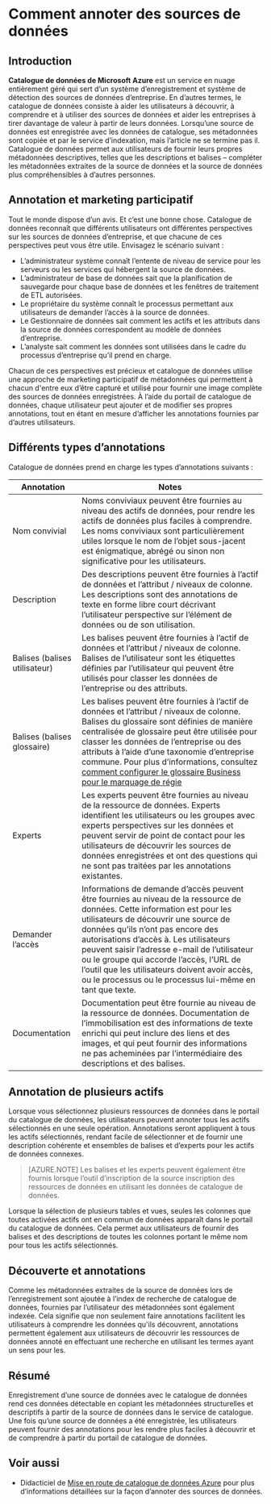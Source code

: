 <properties
   pageTitle="Comment annoter des sources de données | Microsoft Azure"
   description="Article d’apprentissage comment annoter les éléments de données dans le catalogue de données Azure, y compris les experts, les balises, les descriptions et les noms conviviaux de mise en surbrillance."
   services="data-catalog"
   documentationCenter=""
   authors="steelanddata"
   manager="NA"
   editor=""
   tags=""/>
<tags
   ms.service="data-catalog"
   ms.devlang="NA"
   ms.topic="article"
   ms.tgt_pltfrm="NA"
   ms.workload="data-catalog"
   ms.date="09/21/2016"
   ms.author="maroche"/>


# <a name="how-to-annotate-data-sources"></a>Comment annoter des sources de données

## <a name="introduction"></a>Introduction
**Catalogue de données de Microsoft Azure** est un service en nuage entièrement géré qui sert d’un système d’enregistrement et système de détection des sources de données d’entreprise. En d’autres termes, le catalogue de données consiste à aider les utilisateurs à découvrir, à comprendre et à utiliser des sources de données et aider les entreprises à tirer davantage de valeur à partir de leurs données. Lorsqu’une source de données est enregistrée avec les données de catalogue, ses métadonnées sont copiée et par le service d’indexation, mais l’article ne se termine pas il. Catalogue de données permet aux utilisateurs de fournir leurs propres métadonnées descriptives, telles que les descriptions et balises – compléter les métadonnées extraites de la source de données et la source de données plus compréhensibles à d’autres personnes.

## <a name="annotation-and-crowdsourcing"></a>Annotation et marketing participatif
Tout le monde dispose d’un avis. Et c’est une bonne chose.
Catalogue de données reconnaît que différents utilisateurs ont différentes perspectives sur les sources de données d’entreprise, et que chacune de ces perspectives peut vous être utile. Envisagez le scénario suivant :

* L’administrateur système connaît l’entente de niveau de service pour les serveurs ou les services qui hébergent la source de données.
* L’administrateur de base de données sait que la planification de sauvegarde pour chaque base de données et les fenêtres de traitement de ETL autorisées.
* Le propriétaire du système connaît le processus permettant aux utilisateurs de demander l’accès à la source de données.
* Le Gestionnaire de données sait comment les actifs et les attributs dans la source de données correspondent au modèle de données d’entreprise.
* L’analyste sait comment les données sont utilisées dans le cadre du processus d’entreprise qu’il prend en charge.

Chacun de ces perspectives est précieux et catalogue de données utilise une approche de marketing participatif de métadonnées qui permettent à chacun d'entre eux d’être capturé et utilisé pour fournir une image complète des sources de données enregistrées. À l’aide du portail de catalogue de données, chaque utilisateur peut ajouter et de modifier ses propres annotations, tout en étant en mesure d’afficher les annotations fournies par d’autres utilisateurs.

## <a name="different-types-of-annotations"></a>Différents types d’annotations
Catalogue de données prend en charge les types d’annotations suivants :

| Annotation     | Notes                                                                                                                                                                                                                                                                                                                                                           |
|----------------|-----------------------------------------------------------------------------------------------------------------------------------------------------------------------------------------------------------------------------------------------------------------------------------------------------------------------------------------------------------------|
| Nom convivial  | Noms conviviaux peuvent être fournies au niveau des actifs de données, pour rendre les actifs de données plus faciles à comprendre. Les noms conviviaux sont particulièrement utiles lorsque le nom de l’objet sous-jacent est énigmatique, abrégé ou sinon non significative pour les utilisateurs.                                                                                                                            |
| Description    | Des descriptions peuvent être fournies à l’actif de données et l’attribut / niveaux de colonne. Les descriptions sont des annotations de texte en forme libre court décrivant l’utilisateur perspective sur l’élément de données ou de son utilisation.                                                                                                                                                              |
| Balises (balises utilisateur)          | Les balises peuvent être fournies à l’actif de données et l’attribut / niveaux de colonne. Balises de l’utilisateur sont les étiquettes définies par l’utilisateur qui peuvent être utilisés pour classer les données de l’entreprise ou des attributs.                                                                                                                                                                                                    |
| Balises (balises glossaire)          | Les balises peuvent être fournies à l’actif de données et l’attribut / niveaux de colonne. Balises du glossaire sont définies de manière centralisée de glossaire peut être utilisée pour classer les données de l’entreprise ou des attributs à l’aide d’une taxonomie d’entreprise commune. Pour plus d’informations, consultez [comment configurer le glossaire Business pour le marquage de régie](data-catalog-how-to-business-glossary.md)                                                                                                                                                                                                    |
| Experts        | Les experts peuvent être fournies au niveau de la ressource de données. Experts identifient les utilisateurs ou les groupes avec experts perspectives sur les données et peuvent servir de point de contact pour les utilisateurs de découvrir les sources de données enregistrées et ont des questions qui ne sont pas traitées par les annotations existantes.  |
| Demander l’accès | Informations de demande d’accès peuvent être fournies au niveau de la ressource de données. Cette information est pour les utilisateurs de découvrir une source de données qu’ils n’ont pas encore des autorisations d’accès à. Les utilisateurs peuvent saisir l’adresse e-mail de l’utilisateur ou le groupe qui accorde l’accès, l’URL de l’outil que les utilisateurs doivent avoir accès, ou le processus ou le processus lui-même en tant que texte. |
| Documentation | Documentation peut être fournie au niveau de la ressource de données. Documentation de l’immobilisation est des informations de texte enrichi qui peut inclure des liens et des images, et qui peut fournir des informations ne pas acheminées par l’intermédiaire des descriptions et des balises. |


## <a name="annotating-multiple-assets"></a>Annotation de plusieurs actifs
Lorsque vous sélectionnez plusieurs ressources de données dans le portail du catalogue de données, les utilisateurs peuvent annoter tous les actifs sélectionnés en une seule opération. Annotations seront appliquent à tous les actifs sélectionnés, rendant facile de sélectionner et de fournir une description cohérente et ensembles de balises et d’experts pour les actifs de données connexes.

> [AZURE.NOTE] Les balises et les experts peuvent également être fournis lorsque l’outil d’inscription de la source inscription des ressources de données en utilisant les données de catalogue de données.

Lorsque la sélection de plusieurs tables et vues, seules les colonnes que toutes activées actifs ont en commun de données apparaît dans le portail du catalogue de données. Cela permet aux utilisateurs de fournir des balises et des descriptions de toutes les colonnes portant le même nom pour tous les actifs sélectionnés.

## <a name="annotations-and-discovery"></a>Découverte et annotations
Comme les métadonnées extraites de la source de données lors de l’enregistrement sont ajoutée à l’index de recherche de catalogue de données, fournies par l’utilisateur des métadonnées sont également indexée. Cela signifie que non seulement faire annotations facilitent les utilisateurs à comprendre les données qu'ils découvrent, annotations permettent également aux utilisateurs de découvrir les ressources de données annoté en effectuant une recherche en utilisant les termes ayant un sens pour les.

## <a name="summary"></a>Résumé
Enregistrement d’une source de données avec le catalogue de données rend ces données détectable en copiant les métadonnées structurelles et descriptifs à partir de la source de données dans le service de catalogue. Une fois qu’une source de données a été enregistrée, les utilisateurs peuvent fournir des annotations pour les rendre plus faciles à découvrir et de comprendre à partir du portail de catalogue de données.

## <a name="see-also"></a>Voir aussi
- Didacticiel de [Mise en route de catalogue de données Azure](data-catalog-get-started.md) pour plus d’informations détaillées sur la façon d’annoter des sources de données.
